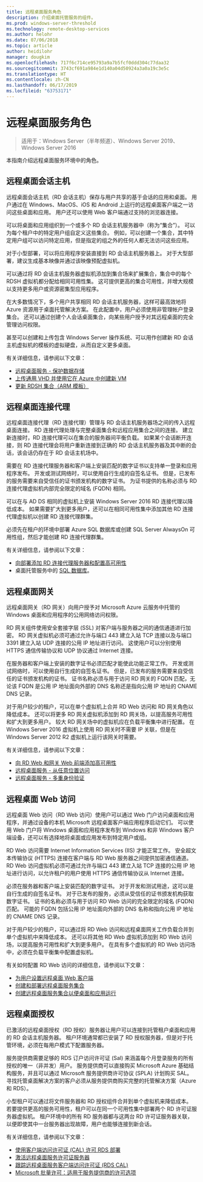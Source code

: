 ```yaml
---
title: 远程桌面服务角色
description: 介绍桌面托管服务的组件。
ms.prod: windows-server-threshold
ms.technology: remote-desktop-services
ms.author: helohr
ms.date: 07/06/2018
ms.topic: article
author: heidilohr
manager: dougkim
ms.openlocfilehash: 717f6c714ce95793a9a7b5fcf0ddd304c77daa32
ms.sourcegitcommit: 3743cf691a984e1d140a04d50924a3a0a19c3e5c
ms.translationtype: HT
ms.contentlocale: zh-CN
ms.lasthandoff: 06/17/2019
ms.locfileid: "63753171"
---
```

# <a name="remote-desktop-services-roles"></a>远程桌面服务角色

>适用于：Windows Server（半年频道）、Windows Server 2019、Windows Server 2016

本指南介绍远程桌面服务环境中的角色。

## <a name="remote-desktop-session-host"></a>远程桌面会话主机

远程桌面会话主机（RD 会话主机）保存与用户共享的基于会话的应用和桌面。 用户通过在 Windows、MacOS、iOS 和 Android 上运行的远程桌面客户端之一访问这些桌面和应用。 用户还可以使用 Web 客户端通过支持的浏览器连接。

可以将桌面和应用组织到一个或多个 RD 会话主机服务器中（称为“集合”）。 可以为每个租户中的特定用户组自定义这些集合。 例如，可以创建一个集合，其中特定用户组可以访问特定应用，但是指定的组之外的任何人都无法访问这些应用。

对于小型部署，可以将应用程序安装直接到 RD 会话主机服务器上。 对于大型部署，建议生成基本映像并通过该映像预配虚拟机。

可以通过将 RD 会话主机服务器虚拟机添加到集合场来扩展集合，集合中的每个 RDSH 虚拟机都分配给相同可用性集。 这可提供更高的集合可用性，并增大规模以支持更多用户或资源密集型应用程序。

在大多数情况下，多个用户共享相同 RD 会话主机服务器，这样可最高效地将 Azure 资源用于桌面托管解决方案。 在此配置中，用户必须使用非管理帐户登录集合。 还可以通过创建个人会话桌面集合，向某些用户授予对其远程桌面的完全管理访问权限。

甚至可以创建和上传包含 Windows Server 操作系统、可以用作创建新 RD 会话主机虚拟机的模板的虚拟硬盘，从而自定义更多桌面。

有关详细信息，请参阅以下文章：

* [远程桌面服务 - 保护数据存储](rds-plan-secure-data-storage.md)
* [上传通用 VHD 并使用它在 Azure 中创建新 VM](https://docs.microsoft.com/azure/virtual-machines/windows/upload-generalized-managed?toc=%2Fazure%2Fvirtual-machines%2Fwindows%2Ftoc.json)
* [更新 RDSH 集合（ARM 模板）](https://azure.microsoft.com/resources/templates/rds-update-rdsh-collection/)

## <a name="remote-desktop-connection-broker"></a>远程桌面连接代理

远程桌面连接代理（RD 连接代理）管理与 RD 会话主机服务器场之间的传入远程桌面连接。 RD 连接代理处理与完整桌面集合和远程应用集合之间的连接。 建立新连接时，RD 连接代理可以在集合的服务器间平衡负载。 如果某个会话断开连接，则 RD 连接代理会将用户重新连接到正确的 RD 会话主机服务器及其中断的会话，该会话仍存在于 RD 会话主机场中。

需要在 RD 连接代理服务器和客户端上安装匹配的数字证书以支持单一登录和应用程序发布。 开发或测试网络时，可以使用自行生成的自签名证书。 但是，已发布的服务需要来自受信任的证书颁发机构的数字证书。 为证书提供的名称必须与 RD 连接代理虚拟机内部完全限定的域名 (FQDN) 相同。

可以在与 AD DS 相同的虚拟机上安装 Windows Server 2016 RD 连接代理以降低成本。 如果需要扩大到更多用户，还可以在相同可用性集中添加其他 RD 连接代理虚拟机以创建 RD 连接代理群集。

必须先在租户的环境中部署 Azure SQL 数据库或创建 SQL Server AlwaysOn 可用性组，然后才能创建 RD 连接代理群集。

有关详细信息，请参阅以下文章：

* [向部署添加 RD 连接代理服务器和配置高可用性](rds-connection-broker-cluster.md)
* 桌面托管服务中的 [SQL 数据库](desktop-hosting-service.md#sql-database)。

## <a name="remote-desktop-gateway"></a>远程桌面网关

远程桌面网关（RD 网关）向用户授予对 Microsoft Azure 云服务中托管的 Windows 桌面和应用程序的公用网络访问权限。

RD 网关组件使用安全套接字层 (SSL) 对客户端与服务器之间的通信通道进行加密。 RD 网关虚拟机必须可通过允许与端口 443 建立入站 TCP 连接以及与端口 3391 建立入站 UDP 连接的公用 IP 地址进行访问。 这使用户可以分别使用 HTTPS 通信传输协议和 UDP 协议通过 Internet 连接。

在服务器和客户端上安装的数字证书必须匹配才能使此功能正常工作。 开发或测试网络时，可以使用自行生成的自签名证书。 但是，已发布的服务需要来自受信任的证书颁发机构的证书。 证书名称必须与用于访问 RD 网关的 FQDN 匹配，无论该 FQDN 是公用 IP 地址面向外部的 DNS 名称还是指向公用 IP 地址的 CNAME DNS 记录。

对于用户较少的租户，可以在单个虚拟机上合并 RD Web 访问和 RD 网关角色以降低成本。 还可以将更多 RD 网关虚拟机添加到 RD 网关场，以提高服务可用性和扩大到更多用户。 较大 RD 网关场中的虚拟机应在负载平衡集中进行配置。 在 Windows Server 2016 虚拟机上使用 RD 网关时不需要 IP 关联，但是在 Windows Server 2012 R2 虚拟机上运行该网关时需要。

有关详细信息，请参阅以下文章：

* [向 RD Web 和网关 Web 前端添加高可用性](rds-rdweb-gateway-ha.md)
* [远程桌面服务 - 从任意位置访问](rds-plan-access-from-anywhere.md)
* [远程桌面服务 - 多重身份验证](rds-plan-mfa.md)

## <a name="remote-desktop-web-access"></a>远程桌面 Web 访问

远程桌面 Web 访问（RD Web 访问）使用户可以通过 Web 门户访问桌面和应用程序，并通过设备的本机 Microsoft 远程桌面客户端应用程序启动它们。 可以使用 Web 门户将 Windows 桌面和应用程序发布到 Windows 和非 Windows 客户端设备，还可以有选择地将桌面或应用发布到特定用户或组。

RD Web 访问需要 Internet Information Services (IIS) 才能正常工作。 安全超文本传输协议 (HTTPS) 连接在客户端与 RD Web 服务器之间提供加密通信通道。 RD Web 访问虚拟机必须可通过允许与端口 443 建立入站 TCP 连接的公用 IP 地址进行访问，以允许租户的用户使用 HTTPS 通信传输协议从 Internet 连接。

必须在服务器和客户端上安装匹配的数字证书。 对于开发和测试用途，这可以是自行生成的自签名证书。 对于已发布的服务，必须从受信任的证书颁发机构获取数字证书。 证书的名称必须与用于访问 RD Web 访问的完全限定的域名 (FQDN) 匹配。 可能的 FQDN 包括公用 IP 地址面向外部的 DNS 名称和指向公用 IP 地址的 CNAME DNS 记录。

对于用户较少的租户，可以通过将 RD Web 访问和远程桌面网关工作负载合并到单个虚拟机中来降低成本。 还可以将其他 RD Web 虚拟机添加到 RD Web 访问场，以提高服务可用性和扩大到更多用户。 在具有多个虚拟机的 RD Web 访问场中，必须在负载平衡集中配置虚拟机。

有关如何配置 RD Web 访问的详细信息，请参阅以下文章：

* [为用户设置远程桌面 Web 客户端](clients/remote-desktop-web-client-admin.md)
* [创建和部署远程桌面服务集合](rds-create-collection.md)
* [创建远程桌面服务集合以便桌面和应用运行](rds-create-collection.md)

## <a name="remote-desktop-licensing"></a>远程桌面授权

已激活的远程桌面授权（RD 授权）服务器让用户可以连接到托管租户桌面和应用的 RD 会话主机服务器。 租户环境通常都已安装了 RD 授权服务器，但是对于托管环境，必须在每用户模式下配置服务器。

服务提供商需要足够的 RDS 订户访问许可证 (Sal) 来涵盖每个月登录服务的所有授权的唯一（非并发）用户。 服务提供商可以直接购买 Microsoft Azure 基础结构服务，并且可以通过 Microsoft 服务提供商许可协议 (SPLA) 计划购买 SAL。 寻找托管桌面解决方案的客户必须从服务提供商购买完整的托管解决方案（Azure 和 RDS）。

小型租户可以通过将文件服务器和 RD 授权组件合并到单个虚拟机来降低成本。 若要提供更高的服务可用性，租户可以在同一个可用性集中部署两个 RD 许可证服务器虚拟机。 租户环境中的所有 RD 服务器都与这两台 RD 许可证服务器关联，以便即使其中一台服务器出现故障，用户也能够连接到新会话。

有关详细信息，请参阅以下文章：

* [使用客户端访问许可证 (CAL) 许可 RDS 部署](rds-client-access-license.md)
* [激活远程桌面服务许可证服务器](rds-activate-license-server.md)
* [跟踪远程桌面服务客户端访问许可证 (RDS CAL)](rds-track-cals.md)
* [Microsoft 批量许可：适用于服务提供商的许可选项](https://www.microsoft.com/en-us/Licensing/licensing-programs/spla-program.aspx)